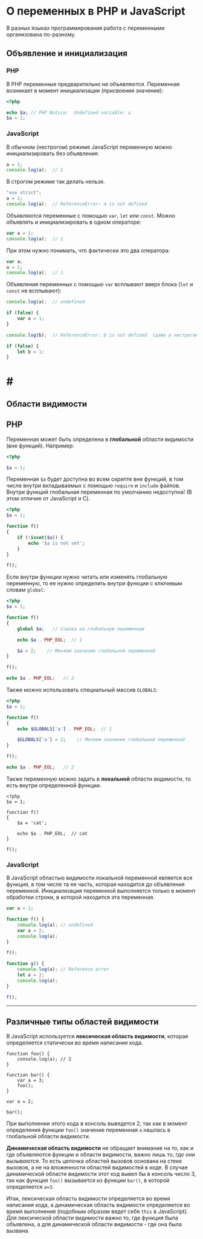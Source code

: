 # О переменных в PHP и JavaScript

В разных языках программирования работа с переменными организована по-разному.

## Объявление и инициализация
### PHP
В PHP переменные предварительно не объявляются. Переменная возникает в момент инициализации (присвоения значения):
```PHP
<?php

echo $a; // PHP Notice:  Undefined variable: a
$a = 1;
```

### JavaScript
В обычном (нестрогом) режиме JavaScript переменную можно инициализировать без объявления:
``` JavaScript
a = 1;
console.log(a);  // 1
```
В строгом режиме так делать нельзя.
``` JavaScript
"use strict";
a = 1;
console.log(a);  // ReferenceError: a is not defined
```
Объявляются переменные с помощью `var`, `let` или `const`. Можно объявлять и инициализировать в одном операторе:
``` JavaScript
var a = 1;
console.log(a);  // 1
```
При этом нужно понимать, что фактически это два оператора:
``` JavaScript
var a;
a = 1;
console.log(a);  // 1
```
Объявления переменных с помощью `var` всплывают вверх блока (`let` и `const` не всплывают):
``` JavaScript
console.log(a);  // undefined

if (false) {
    var a = 1;
}

console.log(b);  // ReferenceError: b is not defined  (даже в нестрогом режиме)

if (false) {
    let b = 1;
}
```

# # #
## Области видимости

## PHP
Переменная может быть определена в **глобальной** области видимости (вне функций).  Например:
```PHP
<?php

$a = 1;
```
Переменная `$a` будет доступна во всем скрипте вне функций, в том числе внутри вкладываемых с помощью `require` и `include` файлoв.
Внутри функций глобальная переменная по умолчанию недоступна! (В этом отличие от JavaScript и C).
```PHP
<?php
$a = 1;

function f()
{
    if (!isset($a)) {
        echo '$a is not set';
    }
}

f();
```
Если внутри функции нужно читать или изменять глобальную переменную, то ее нужно определить внутри функции с ключевым словам `global`:
```PHP
<?php
$a = 1;

function f()
{
    global $a;   // Ссылка на глобальную переменную

    echo $a . PHP_EOL;  // 1

    $a = 2;    // Меняем значение глобальной переменной
}

f();

echo $a . PHP_EOL;   // 2
```
Также можно использовать специальный массив `GLOBALS`:
```PHP
<?php
$a = 1;

function f()
{
    echo $GLOBALS['a'] . PHP_EOL;  // 1

    $GLOBALS['a'] = 2;    // Меняем значение глобальной переменной
}

f();

echo $a . PHP_EOL;   // 2
```

Также переменную можно задать в **локальной** области видимости, то есть внутри определенной функции.
```
<?php
$a = 1;

function f()
{
    $a = 'cat';

    echo $a . PHP_EOL;  // cat
}

f();
```

### JavaScript


В JavaScript областью видимости локальной переменной является вся функция, в том числе та ее часть, которая находится до объявления переменной. Инициализация переменной выполняется только в момент обработки строки, в которой находится эта переменная.
``` JavaScript
var a = 1;

function f() {
    console.log(a); // undefined
    var a = 2;
    console.log(a);
}

f();

function g() {
    console.log(a); // Reference error
    let a = 2;
    console.log(a);
}

f();
```


* * *
## Различные типы областей видимости
В JavaScript используется **лексическая область видимости**, которая определяется статически во время написания кода. 

```
function foo() {
    console.log(a); // 2
}

function bar() {
    var a = 3;
    foo();
}

var a = 2;

bar();
```
При выполнении этого кода в консоль выведется 2, так как в момент определения функции `foo()` значение переменная `a` нашлась в глобальной области видимости.

**Динамическая область видимости** не обращает внимание на то, как и где объявляются функции и области видимости, важно лишь то, *где они вызываются*.
То есть цепочка областей вызовов основана на стеке вызовов, а не на вложенности областей видимостей в коде.
В случае динамической области видимости этот код вывел бы в консоль число 3, так как функция `foo()` вызывается из функции `bar()`, в которой определяется `a=3`.

Итак, лексическая область видимости определяется во время написания кода, а динамическая область видимости определяется во время выполнения (подобным образом ведет себя `this` в JavaScript). Для лексической области видимости важно то, где функция была объявлена, а для динамической области видимости - где она была вызвана.


